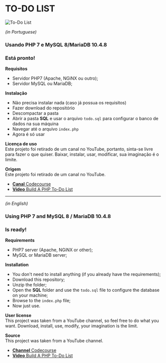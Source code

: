 # TO-DO LIST

![To-Do List](https://github.com/brcmesquita/brcmesquita-to-do-list/blob/master/img/tela-inicial.PNG)

*(in Portuguese)*
### Usando PHP 7 e MySQL 8/MariaDB 10.4.8

### Está pronto!

**Requisitos**
- Servidor PHP7 (Apache, NGiNX ou outro);
- Servidor MySQL ou MariaDB;

**Instalação**
- Não precisa instalar nada (caso já possua os requisitos)
- Fazer download do repositório
- Descompactar a pasta
- Abrir a pasta **SQL** e usar o arquivo `todo.sql` para configurar o banco de dados na sua máquina
- Navegar até o arquivo `index.php`
- Agora é só usar

**Licença de uso**  
Este projeto foi retirado de um canal no YouTube, portanto, sinta-se livre para fazer o que quiser. Baixar, instalar, usar, modificar, sua imaginação é o limite.  

**Origem**  
Este projeto foi retirado de um canal no YouTube.  
- [**Canal** Codecourse](https://www.youtube.com/user/phpacademy)   
- [**Vídeo** Build A PHP To-Do List](https://www.youtube.com/watch?v=wt3txKJCh-4)

-----------------------------

*(in English)*
### Using PHP 7 and MySQL 8 / MariaDB 10.4.8

### Is ready!

**Requirements**
- PHP7 server (Apache, NGiNX or other);
- MySQL or MariaDB server;

**Installation**
- You don't need to install anything (if you already have the requirements);
- Download this repository;
- Unzip the folder;
- Open the **SQL** folder and use the `todo.sql` file to configure the database on your machine;
- Browse to the `index.php` file;
- Now just use.

**User license**  
This project was taken from a YouTube channel, so feel free to do what you want. Download, install, use, modify, your imagination is the limit.

**Source**  
This project was taken from a YouTube channel.
- [**Channel** Codecourse](https://www.youtube.com/user/phpacademy)   
- [**Video** Build A PHP To-Do List](https://www.youtube.com/watch?v=wt3txKJCh-4)

